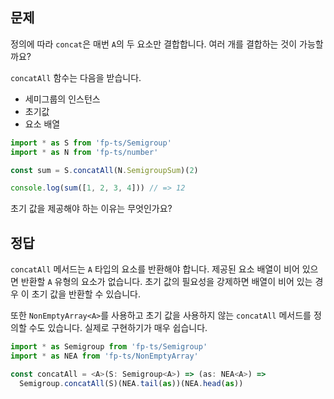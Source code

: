 ## 문제

정의에 따라 `concat`은 매번 `A`의 두 요소만 결합합니다. 여러 개를 결합하는 것이 가능할까요?

`concatAll` 함수는 다음을 받습니다.

- 세미그룹의 인스턴스
- 초기값
- 요소 배열

```ts
import * as S from 'fp-ts/Semigroup'
import * as N from 'fp-ts/number'

const sum = S.concatAll(N.SemigroupSum)(2)

console.log(sum([1, 2, 3, 4])) // => 12
```

초기 값을 제공해야 하는 이유는 무엇인가요?

## 정답

`concatAll` 메서드는 `A` 타입의 요소를 반환해야 합니다. 제공된 요소 배열이 비어 있으면 반환할 `A` 유형의 요소가 없습니다.
초기 값의 필요성을 강제하면 배열이 비어 있는 경우 이 초기 값을 반환할 수 있습니다.

또한 `NonEmptyArray<A>`를 사용하고 초기 값을 사용하지 않는 `concatAll` 메서드를 정의할 수도 있습니다. 실제로 구현하기가 매우 쉽습니다.

```ts
import * as Semigroup from 'fp-ts/Semigroup'
import * as NEA from 'fp-ts/NonEmptyArray'

const concatAll = <A>(S: Semigroup<A>) => (as: NEA<A>) =>
  Semigroup.concatAll(S)(NEA.tail(as))(NEA.head(as))
```
